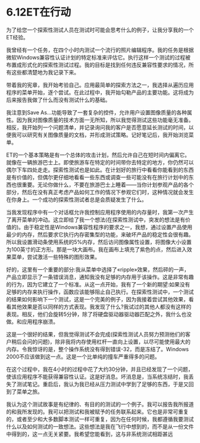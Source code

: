 # 6.12ET在行动

为了给您一个探索性测试人员在测试时可能会思考什么的例子，让我分享我的一个ET经验。

我曾经有一个任务，在四个小时内测试一个流行的照片编辑程序。我的任务是根据微软Windows兼容性认证计划的特定标准来评估它。执行这样一个测试的过程被布置成形式化的探索性测试过程。我的目标是找到任何违反兼容性要求的情况，所有这些都清楚地为我记录下来。

带着我的宪章，我开始考验自己。应用最简单的探索方法之一，我选择从遍历应用程序的菜单开始，逐个尝试。在此过程中，我开始勾勒产品的主要功能。这将成为后来报告我做了什么而没有测试什么的基础。

我注意到Save As…功能导致了一套复杂的控件，允许用户设置图像质量的各种属性。因为我对图像质量的技术方面一无所知，所以我觉得测试这些功能毫无准备。相反，我开始列一个问题清单，并记录询问我的客户是否愿意延长测试的时间，以便我可以研究有关图像质量的文档，并形成测试策略。记好笔记后，我开始浏览菜单。

ET的一个基本策略是有一个总体的攻击计划，然后允许自己在短时间内偏离它。就像在一辆旅游巴士上。即使旅游车在特定的时间带你去特定的地方，你仍然可以偶尔下车四处走走。探索性测试也是如此。在计划好的旅行中看看你能看到的东西是有价值的，但偶尔更仔细地看看一些东西或调查一些可能没有在旅行计划中的东西也很重要。无论你做什么，不要在旅游巴士上睡着——当你计划参观产品的各个部分，然后在没有真正考虑产品如何工作的情况下参观它们时，这种情况就会发生在你身上。一个成功的探索性测试者总是会质疑发生了什么。

当我发现程序中有一个对话框允许我控制应用程序使用的内存量时，我第一次产生了离开菜单的冲动。这立即给了我一个想法(在探索性测试中，突发的想法是有价值的)。由于稳定性是Windows兼容性程序的要求之一，我想，通过设置产品使用最少的内存，然后要求它执行内存密集型的功能，来破坏产品的稳定性会很有趣。所以我设置滑动条使用系统的5%内存，然后访问图像属性设置，将图像大小设置为100英寸的正方形。那是一块大画布。我在画布上填充了紫色的点，然后进入效果菜单，尝试激活一些特殊的图形效果。

好的，这里有一个重要的部分:我从菜单中选择了«ripple»效果，然后砰的一声，产品立即显示了一条错误消息，通知我没有足够的内存用于该操作。这是非常有趣的行为，因为它建立了一个标准。从这一点开始，我有了一个新的期望:如果没有足够的内存来执行操作，函数应该能够阻止自己执行。在探索性测试中，一个测试的结果如何影响下一个测试，这是一个完美的例子，因为我接着尝试其他效果，看看其他效果是否以同样的方式表现。我发现了什么?我试过的其他人都没有这样的表现。相反，他们会旋转5分钟，除了将硬盘驱动器驱动器匹配之外，我什么也没做。和应用程序崩溃。

这是一个很好的结果，但我觉得测试不会完成(探索性测试人员努力预测他们的客户稍后会问的问题)，除非我将内存使用杠杆一直向上设置，以尽可能使用最大的内存。令我惊讶的是，整个操作系统没有得到错误-32，而是冻结了。Windows 2000不应该做到这一点。这是一个比单纯的撞车严重得多的问题。

在这个过程中，我在4小时的过程中花了大约30分钟，并且已经发现了一个问题，使该应用程序不能获得兼容性认证。这是好消息。坏消息是，当系统冻结时，我丢失了测试笔记。重启后，我认为我已经从压力测试中学到了足够的东西，于是又回到了菜单之旅。

我认为这个测试故事是有纪律的、有目的的测试的一个例子。我可以报告我所报道的和我所发现的。我可以把测试和我被赋予的任务联系起来。它也是非常可重复的，或者至少和大多数脚本测试一样可重复，因为在任何时候，我都遵循我要测试什么以及如何测试的一致想法。这些想法是我在飞行中想到的，而不是从一份文件中得到的，这一点无关紧要。我希望您能看到，这与非系统测试相距甚远
